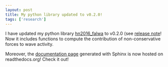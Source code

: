 ```yaml
---
layout: post
title: My python library updated to v0.2.0!
tags: ['research']
---
```


I have updated my python library [hn2016_falwa](http://github.com/csyhuang/hn2016_falwa) to 
v0.2.0 (see [release note](https://github.com/csyhuang/hn2016_falwa/releases/tag/v0.2.0)! Now 
it includes functions to compute the contribution of non-conservative forces to wave activity.

Moreover, the [documentation page](http://hn2016-falwa.readthedocs.io/en/latest/) generated 
with Sphinx is now hosted on readthedocs.org! Check it out!



